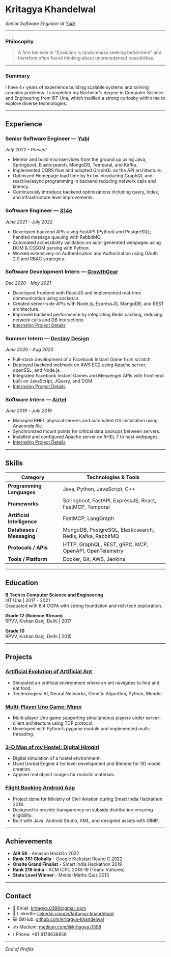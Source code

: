 # Kritagya Khandelwal  
*Senior Software Engineer at [Yubi](https://go-yubi.com)*  


---

### Philosophy  
> A firm believer in "Evolution is randomness seeking betterment" and therefore often found thinking about unprecedented possibilities.

---

### Summary  
I have 4+ years of experience building scalable systems and solving complex problems. I completed my Bachelor's degree in Computer Science and Engineering from IIIT Una, which instilled a strong curiosity within me to explore diverse technologies.

---

## Experience  

### Senior Software Engineer — [Yubi](https://go-yubi.com)  
*July 2022 - Present*  
- Mentor and build microservices from the ground up using Java, Springboot, Elasticsearch, MongoDB, Temporal, and Kafka.  
- Implemented CQRS flow and adopted GraphQL as the API architecture.  
- Optimized Homepage load time by 5x by introducing GraphQL and reactive/async programming in backend reducing network calls and latency.  
- Continuously introduce backend optimizations including query, index, and infrastructure level improvements.

### Software Engineer — [314e](https://www.314e.com)  
*June 2021 - July 2022*  
- Developed backend APIs using FastAPI (Python) and PostgreSQL; handled message queuing with RabbitMQ.  
- Automated accessibility validation on auto-generated webpages using DOM & CSSOM parsing with Python.  
- Worked extensively on Authentication and Authorization using OAuth 2.0 and RBAC strategies.

### Software Development Intern — [GrowthGear](https://growthgear.in)  
*Dec 2020 - May 2021*  
- Developed frontend with ReactJS and implemented real-time communication using socket.io.  
- Created server-side APIs with Node.js, ExpressJS, MongoDB, and REST architecture.  
- Improved backend performance by integrating Redis caching, reducing network calls and DB interactions.  
- [Internship Project Details](https://kritagya-khandelwal.github.io/Portfolio/projects/internship_4yr.html)  

### Summer Intern — [Destiny Design](http://www.destinydesign.com)  
*June 2020 - Aug 2020*  
- Full-stack development of a Facebook Instant Game from scratch.  
- Deployed backend webhook on AWS EC2 using Apache server, openSSL, and Node.js.  
- Integrated Facebook Instant Games and Messenger APIs with front-end built on JavaScript, JQuery, and DOM.  
- [Internship Project Details](https://kritagya-khandelwal.github.io/Portfolio/projects/internship_3yr.html)  

### Software Intern — [Airtel](https://www.airtel.in)  
*June 2019 - July 2019*  
- Managed RHEL physical servers and automated OS installation using Anaconda file.  
- Synchronized mount points for critical data backups between servers.  
- Installed and configured Apache server on RHEL 7 to host webpages.  
- [Internship Project Details](https://kritagya-khandelwal.github.io/Portfolio/projects/internship_2yr.html)  

---

## Skills

| Category             | Technologies & Tools                                                |
|----------------------|-------------------------------------------------------------------|
| **Programming Languages** | Java, Python, JavaScript, C++                                   |
| **Frameworks**           | Springboot, FastAPI, ExpressJS, React, FastMCP, Temporal         |
| **Artificial Intelligence** | FastMCP, LangGraph                                             |
| **Databases / Messaging**  | MongoDB, PostgreSQL, Elasticsearch, Redis, Kafka, RabbitMQ       |
| **Protocols / APIs**       | HTTP, GraphQL, REST, gRPC, MCP, OpenAPI, OpenTelemetry            |
| **Tools / Platform**       | Docker, Git, AWS, Jenkins                                         |

---

## Education

**B.Tech in Computer Science and Engineering**  
IIIT Una | 2017 - 2021  
Graduated with 8.4 CGPA with strong foundation and rich tech exploration.

**Grade 12 (Science Stream)**  
RPVV, Kishan Ganj, Delhi | 2017

**Grade 10**  
RPVV, Kishan Ganj, Delhi | 2015

---

## Projects

### [Artificial Evolution of Artificial Ant](https://kritagya-khandelwal.github.io/Portfolio/projects/pae_ant.html)  
- Simulated an artificial environment where an ant navigates to find and eat food.  
- Technologies: AI, Neural Networks, Genetic Algorithm, Python, Blender.

### [Multi-Player Uno Game: Muno](https://kritagya-khandelwal.github.io/Portfolio/projects/pmuno_python.html)  
- Multi-player Uno game supporting simultaneous players under server-client architecture using TCP protocol.  
- Developed with Python’s pygame module and implemented multi-threading.

### [3-D Map of my Hostel: Digital Himgiri](https://kritagya-khandelwal.github.io/Portfolio/projects/punreal_project.html)  
- Digital simulation of a hostel environment.  
- Used Unreal Engine 4 for level development and Blender for 3D model creation.  
- Applied real object images for realistic materials.

### [Flight Booking Android App](https://kritagya-khandelwal.github.io/Portfolio/projects/prcs_android.html)  
- Project done for Ministry of Civil Aviation during Smart India Hackathon 2019.  
- Designed to provide transparency on subsidy distribution ensuring eligibility.  
- Built with Java, Android Studio, XML, and designed assets with GIMP.

---

## Achievements

- **AIR 58** - Amazon HackOn 2022  
- **Rank 391 Globally** - Google Kickstart Round C 2022  
- **Onsite Grand Finalist** - Smart India Hackathon 2019  
- **Rank 219 India** - ACM ICPC 2018-19 (Team: Vultures)  
- **State Level Winner** - Mental Maths Quiz 2013  

---

## Contact

- 📧 Email: [kritagya.0398@gmail.com](mailto:kritagya.0398@gmail.com)  
- 🔗 LinkedIn: [linkedin.com/in/kritagya-khandelwal](https://www.linkedin.com/in/kritagya-khandelwal/)  
- 💻 GitHub: [github.com/kritagya-khandelwal](https://github.com/kritagya-khandelwal)  
- ✍️ Medium: [medium.com/@kritagya.0398](https://medium.com/@kritagya.0398)  
- 📞 Phone: +91 8178638856  

---

*End of Profile*